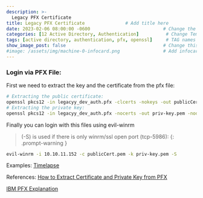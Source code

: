 ```yaml
---
description: >-
  Legacy PFX Certificate
title: Legacy PFX Certificate               # Add title here
date: 2023-02-06 08:00:00 -0600                           # Change the date to match completion date
categories: [12 Active Directory, Authentication]          # Change Templates to Writeup
tags: [active directory, authentication, pfx, openssl]     # TAG names should always be lowercase; replace template with writeup, and add relevant tags
show_image_post: false                                    # Change this to true
#image: /assets/img/machine-0-infocard.png                # Add infocard image here for post preview image
---
```

### Login via PFX File:
First we need to extract the key and the certificate from the pfx file:
```bash
# Extracting the public certificate:
openssl pkcs12 -in legacyy_dev_auth.pfx -clcerts -nokeys -out publicCert.pem
# Extracting the private key:
openssl pkcs12 -in legacyy_dev_auth.pfx -nocerts -out priv-key.pem -nodes
```
Finally you can login with this files using evil-winrm
> (-S) is used if there is only winrm/ssl open port (tcp-5986):
{: .prompt-warning }
```bash
evil-winrm -i 10.10.11.152 -c publicCert.pem -k priv-key.pem -S
```
Examples:
[Timelapse](https://shuciran.github.io/posts/Timelapse/#fnref:pfx-certificate)

References:
[How to Extract Certificate and Private Key from PFX](https://tecadmin.net/extract-private-key-and-certificate-files-from-pfx-file/) 

[IBM PFX Explanation](https://www.ibm.com/docs/en/arl/9.7?topic=certification-extracting-certificate-keys-from-pfx-file#r_extratsslcert__keypwd)